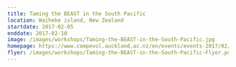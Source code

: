 ```yaml
---
title: Taming the BEAST in the South Pacific
location: Waiheke island, New Zealand
startdate: 2017-02-05
enddate: 2017-02-10
image: /images/workshops/Taming-the-BEAST-in-the-South-Pacific.jpg
homepage: https://www.compevol.auckland.ac.nz/en/events/events-2017/02/beast-south-pacific-1.html
flyer: /images/workshops/Taming-the-BEAST-in-the-South-Pacific-Flyer.pdf
---
```


